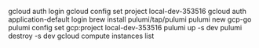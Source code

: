 gcloud auth login
gcloud config set project local-dev-353516
gcloud auth application-default login
brew install pulumi/tap/pulumi
pulumi new gcp-go
pulumi config set gcp:project local-dev-353516
pulumi up -s dev
pulumi destroy -s dev
gcloud compute instances list

